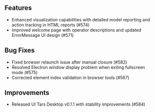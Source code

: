 ## Features
- Enhanced visualization capabilities with detailed model reporting and action tracking in HTML reports (#574)
- Improved welcome page with operator descriptions and updated ErrorMessage UI design (#571)

## Bug Fixes
- Fixed browser relaunch issue after manual closure (#582)
- Resolved Electron window display problem when exiting fullscreen mode (#575)
- Corrected element index validation in browser tools (#567)

## Improvements
- Released UI Tars Desktop v0.1.1 with stability improvements (#584)